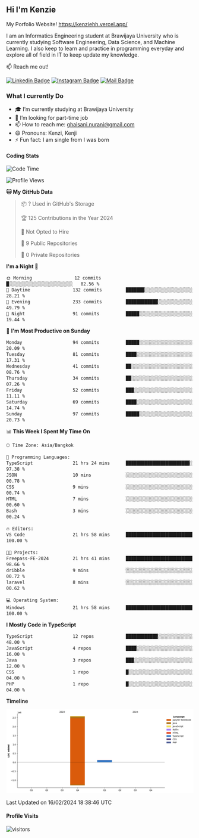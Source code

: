 ## Hi I'm Kenzie

My Porfolio Website!
https://kenziehh.vercel.app/

I am an Informatics Engineering student at Brawijaya University who is currently studying Software Engineering, Data Science, and Machine Learning. I also keep to learn and practice in programming everyday and explore all of field in IT to keep update my knowledge.

:mailbox: Reach me out!

[![Linkedin Badge](https://img.shields.io/badge/-Kenzie_Taqiyassar-0e76a8?style=flat&labelColor=0e76a8&logo=linkedin&logoColor=white)](https://www.linkedin.com/in/kenzie-taqiyassar-37458b1aa/) 
[![Instagram Badge](https://img.shields.io/badge/-@__kenziehh_-e84393?style=flat&labelColor=e84393&logo=instagram&logoColor=white)](https://www.instagram.com/_kenziehh/) 
[![Mail Badge](https://img.shields.io/badge/-ghaisani.nurani-c0392b?style=flat&labelColor=c0392b&logo=gmail&logoColor=white)](mailto:ghaisani.nurani@gmail.com)

### What I currently Do

- 🎓 I’m currently studying at Brawijaya University
- 💼 I’m looking for part-time job
- 📫 How to reach me: ghaisani.nurani@gmail.com
- 😄 Pronouns: Kenzi, Kenji
- ⚡ Fun fact: I am single from I was born

#### Coding Stats
<!--START_SECTION:waka-->
![Code Time](http://img.shields.io/badge/Code%20Time-203%20hrs%2030%20mins-blue)

![Profile Views](http://img.shields.io/badge/Profile%20Views-1-blue)

**🐱 My GitHub Data** 

> 📦 ? Used in GitHub's Storage 
 > 
> 🏆 125 Contributions in the Year 2024
 > 
> 🚫 Not Opted to Hire
 > 
> 📜 9 Public Repositories 
 > 
> 🔑 0 Private Repositories 
 > 
**I'm a Night 🦉** 

```text
🌞 Morning                12 commits          █░░░░░░░░░░░░░░░░░░░░░░░░   02.56 % 
🌆 Daytime                132 commits         ███████░░░░░░░░░░░░░░░░░░   28.21 % 
🌃 Evening                233 commits         ████████████░░░░░░░░░░░░░   49.79 % 
🌙 Night                  91 commits          █████░░░░░░░░░░░░░░░░░░░░   19.44 % 
```
📅 **I'm Most Productive on Sunday** 

```text
Monday                   94 commits          █████░░░░░░░░░░░░░░░░░░░░   20.09 % 
Tuesday                  81 commits          ████░░░░░░░░░░░░░░░░░░░░░   17.31 % 
Wednesday                41 commits          ██░░░░░░░░░░░░░░░░░░░░░░░   08.76 % 
Thursday                 34 commits          ██░░░░░░░░░░░░░░░░░░░░░░░   07.26 % 
Friday                   52 commits          ███░░░░░░░░░░░░░░░░░░░░░░   11.11 % 
Saturday                 69 commits          ████░░░░░░░░░░░░░░░░░░░░░   14.74 % 
Sunday                   97 commits          █████░░░░░░░░░░░░░░░░░░░░   20.73 % 
```


📊 **This Week I Spent My Time On** 

```text
🕑︎ Time Zone: Asia/Bangkok

💬 Programming Languages: 
TypeScript               21 hrs 24 mins      ████████████████████████░   97.38 % 
JSON                     10 mins             ░░░░░░░░░░░░░░░░░░░░░░░░░   00.78 % 
CSS                      9 mins              ░░░░░░░░░░░░░░░░░░░░░░░░░   00.74 % 
HTML                     7 mins              ░░░░░░░░░░░░░░░░░░░░░░░░░   00.60 % 
Bash                     3 mins              ░░░░░░░░░░░░░░░░░░░░░░░░░   00.24 % 

🔥 Editors: 
VS Code                  21 hrs 58 mins      █████████████████████████   100.00 % 

🐱‍💻 Projects: 
Freepass-FE-2024         21 hrs 41 mins      █████████████████████████   98.66 % 
dribble                  9 mins              ░░░░░░░░░░░░░░░░░░░░░░░░░   00.72 % 
laravel                  8 mins              ░░░░░░░░░░░░░░░░░░░░░░░░░   00.62 % 

💻 Operating System: 
Windows                  21 hrs 58 mins      █████████████████████████   100.00 % 
```

**I Mostly Code in TypeScript** 

```text
TypeScript               12 repos            ████████████░░░░░░░░░░░░░   48.00 % 
JavaScript               4 repos             ████░░░░░░░░░░░░░░░░░░░░░   16.00 % 
Java                     3 repos             ███░░░░░░░░░░░░░░░░░░░░░░   12.00 % 
CSS                      1 repo              █░░░░░░░░░░░░░░░░░░░░░░░░   04.00 % 
PHP                      1 repo              █░░░░░░░░░░░░░░░░░░░░░░░░   04.00 % 
```



**Timeline**

![Lines of Code chart](https://raw.githubusercontent.com/kenziehh/kenziehh/master/assets/bar_graph.png)


 Last Updated on 16/02/2024 18:38:46 UTC
<!--END_SECTION:waka-->


#### Profile Visits

![visitors](https://visitor-badge.glitch.me/badge?page_id=kenziehh.kenziehh)





